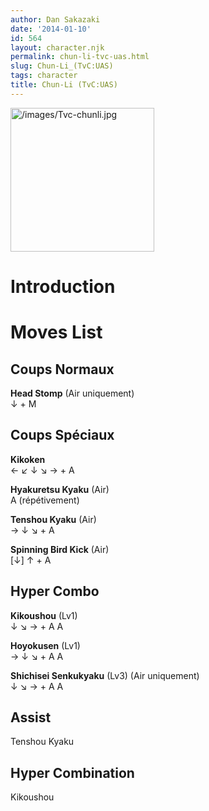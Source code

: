 ```yaml
---
author: Dan Sakazaki
date: '2014-01-10'
id: 564
layout: character.njk
permalink: chun-li-tvc-uas.html
slug: Chun-Li_(TvC:UAS)
tags: character
title: Chun-Li (TvC:UAS)
---
```


<img src="/images/Tvc-chunli.jpg" title="/images/Tvc-chunli.jpg"
width="230" alt="/images/Tvc-chunli.jpg" />  

# Introduction

# Moves List

## Coups Normaux

**Head Stomp** (Air uniquement)  
↓ + M

## Coups Spéciaux

**Kikoken**  
← ↙ ↓ ↘ → + A

**Hyakuretsu Kyaku** (Air)  
A (répétivement)

**Tenshou Kyaku** (Air)  
→ ↓ ↘ + A

**Spinning Bird Kick** (Air)  
\[↓\] ↑ + A

## Hyper Combo

**Kikoushou** (Lv1)  
↓ ↘ → + A A

**Hoyokusen** (Lv1)  
→ ↓ ↘ + A A

**Shichisei Senkukyaku** (Lv3) (Air uniquement)  
↓ ↘ → + A A

## Assist

Tenshou Kyaku

## Hyper Combination

Kikoushou